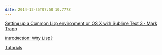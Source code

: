 ```yaml
---
date: 2014-12-25T07:50:10.777Z
---
```

[Setting up a Common Lisp environment on OS X with Sublime Text 3  -  Mark Trapp](http://marktrapp.com/blog/2014/01/20/lisp-with-os-x-sublime-text/)

[Introduction: Why Lisp?](http://www.gigamonkeys.com/book/introduction-why-lisp.html)

[Tutorials](http://common-lisp.net/tutorials/)

